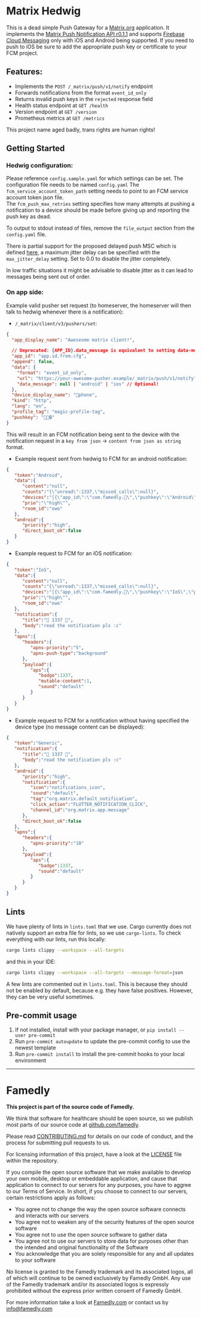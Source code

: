 # Matrix Hedwig

This is a dead simple Push Gateway for a [Matrix.org](https://matrix.org) application. It implements the [Matrix Push Notification API r0.1.1](https://matrix.org/docs/spec/push_gateway/r0.1.1) and supports [Firebase Cloud Messaging](https://firebase.google.com/docs/cloud-messaging/) only with iOS and Android being supported. If you need to push to iOS be sure to add the appropriate push key or certificate to your FCM project.

## Features:
- Implements the `POST /_matrix/push/v1/notify` endpoint
- Forwards notifications from the format `event_id_only`
- Returns invalid push keys in the `rejected` response field
- Health status endpoint at `GET /health`
- Version endpoint at `GET /version`
- Prometheus metrics at `GET /metrics`


This project name aged badly, trans rights are human rights!

## Getting Started

### Hedwig configuration:

Please reference `config.sample.yaml` for which settings can be set. The configuration file needs to be named `config.yaml`
The `fcm_service_account_token_path` setting needs to point to an FCM service account token json file.  
The `fcm_push_max_retries` setting specifies how many attempts at pushing a notification to a device should be made before giving up and reporting the push key as dead.

To output to stdout instead of files, remove the `file_output` section from the `config.yaml` file.

There is partial support for the proposed delayed push MSC which is defined [here](https://github.com/matrix-org/matrix-spec-proposals/pull/3359), a maximum jitter delay can be specified with the `max_jitter_delay` setting. Set to 0.0 to disable the jitter completely.

In low traffic situations it might be advisable to disable jitter as it can lead to messages being sent out of order.

### On app side:

Example valid pusher set request (to homeserver, the homeserver will then talk to hedwig whenever there is a notification):  
* `/_matrix/client/v3/pushers/set`:
```json 
{
  "app_display_name": "Aweseome matrix client!",

  // Deprecated: {APP_ID}.data_message is equivalent to setting data-message: "android" in data (keep app_id in hedwig config without the .data_message); This is due to removal, do not rely on it staying around!
  "app_id": "app.id.from.cfg", 
  "append": false,
  "data": {
    "format": "event_id_only",
    "url": "https://your-awesome-pusher.example/_matrix/push/v1/notify",
    "data_message": null | "android" | "ios" // Optional!
  },
  "device_display_name": "🦊phone",
  "kind": "http",
  "lang": "en",
  "profile_tag": "magic-profile-tag",
  "pushkey": "🏰🦊🔒"
}
```

This will result in an FCM notification being sent to the device with the notification request in a `key from json` -> `content from json as string` format.

* Example request sent from hedwig to FCM for an android notification:
```json
{
   "token":"Android",
   "data":{
      "content":"null",
      "counts":"{\"unread\":1337,\"missed_calls\":null}",
      "devices":"[{\"app_id\":\"com.famedly.🦊\",\"pushkey\":\"Android\",\"pushkey_ts\":1655896032,\"data\":{\"data_message\":\"android\",\"format\":\"event_id_only\"},\"tweaks\":null}]", 
      "prio":"\"high\"",
      "room_id":"owo"
   },
   "android":{
      "priority":"high",
      "direct_boot_ok":false
   }
}
```

* Example request to FCM for an iOS notification:
```json
{
   "token":"IoS",
   "data":{
      "content":"null",
      "counts":"{\"unread\":1337,\"missed_calls\":null}",
      "devices":"[{\"app_id\":\"com.famedly.🦊\",\"pushkey\":\"IoS\",\"pushkey_ts\":1655896032,\"data\":{\"data_message\":\"ios\",\"format\":\"event_id_only\"},\"tweaks\":null}]",
      "prio":"\"high\"",
      "room_id":"owo"
   },
   "notification":{
      "title":"🦊 1337 🦊",
      "body":"read the notification pls :c"
   },
   "apns":{
      "headers":{
         "apns-priority":"5",
         "apns-push-type":"background"
      },
      "payload":{
         "aps":{
            "badge":1337,
            "mutable-content":1,
            "sound":"default"
         }
      }
   }
}
```

* Example request to FCM for a notification without having specified the device type (no message content can be displayed):

```json
{
   "token":"Generic",
   "notification":{
      "title":"🦊 1337 🦊",
      "body":"read the notification pls :c"
   },
   "android":{
      "priority":"high",
      "notification":{
         "icon":"notifications_icon",
         "sound":"default",
         "tag":"org.matrix.default_notification",
         "click_action":"FLUTTER_NOTIFICATION_CLICK",
         "channel_id":"org.matrix.app.message"
      },
      "direct_boot_ok":false
   },
   "apns":{
      "headers":{
         "apns-priority":"10"
      },
      "payload":{
         "aps":{
            "badge":1337,
            "sound":"default"
         }
      }
   }
}
```


## Lints

We have plenty of lints in `lints.toml` that we use. Cargo currently does not natively support an extra file for lints, so we use `cargo-lints`. To check everything with our lints, run this locally:

```sh
cargo lints clippy --workspace --all-targets
```

and this in your IDE:

```sh
cargo lints clippy --workspace --all-targets --message-format=json
```

A few lints are commented out in `lints.toml`. This is because they should not be enabled by default, because e.g. they have false positives. However, they can be very useful sometimes.

## Pre-commit usage

1. If not installed, install with your package manager, or `pip install --user pre-commit`
2. Run `pre-commit autoupdate` to update the pre-commit config to use the newest template
3. Run `pre-commit install` to install the pre-commit hooks to your local environment

---

# Famedly

**This project is part of the source code of Famedly.**

We think that software for healthcare should be open source, so we publish most
parts of our source code at [github.com/famedly](https://github.com/famedly).

Please read [CONTRIBUTING.md](CONTRIBUTING.md) for details on our code of
conduct, and the process for submitting pull requests to us.

For licensing information of this project, have a look at the [LICENSE](LICENSE.md)
file within the repository.

If you compile the open source software that we make available to develop your
own mobile, desktop or embeddable application, and cause that application to
connect to our servers for any purposes, you have to aggree to our Terms of
Service. In short, if you choose to connect to our servers, certain restrictions
apply as follows:

- You agree not to change the way the open source software connects and
  interacts with our servers
- You agree not to weaken any of the security features of the open source software
- You agree not to use the open source software to gather data
- You agree not to use our servers to store data for purposes other than
  the intended and original functionality of the Software
- You acknowledge that you are solely responsible for any and all updates to
  your software

No license is granted to the Famedly trademark and its associated logos, all of
which will continue to be owned exclusively by Famedly GmbH. Any use of the
Famedly trademark and/or its associated logos is expressly prohibited without
the express prior written consent of Famedly GmbH.

For more
information take a look at [Famedly.com](https://famedly.com) or contact
us by [info@famedly.com](mailto:info@famedly.com?subject=[GitHub]%20More%20Information%20)
